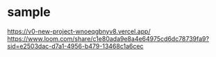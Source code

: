 # sample

https://v0-new-project-wnoeqgbnyv8.vercel.app/
https://www.loom.com/share/c1e80ada9e8a4e64975cd6dc78739fa9?sid=e2503dac-d7a1-4956-b479-13468c1a6cec
